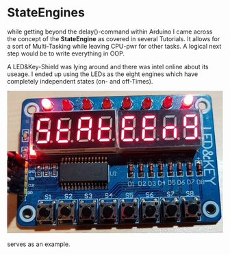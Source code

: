 # StateEngines
while getting beyond the delay()-command within Arduino I came across the concept of the **StateEngine** 
as covered in several Tutorials. It allows for a sort of Multi-Tasking while leaving CPU-pwr for other
tasks. A logical next step would be to write everything in OOP.

A LED&Key-Shield was lying around and there was intel online about its useage. I ended up using the LEDs
as the eight engines which have completely independent states (on- and off-Times).

![LED, 7Segment and Keys-Module](https://github.com/ToSStudio/StateEngines/raw/master/TM1638_StateEng.jpg)

serves as an example.
